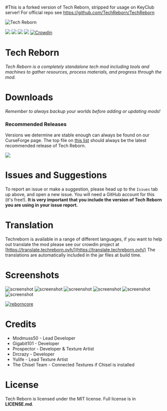 #This is a forked version of Tech Reborn, stripped for usage on KeyClub server! For official repo see https://github.com/TechReborn/TechReborn

![](https://i.imgur.com/m0y21EK.png "Tech Reborn")

[![](http://cf.way2muchnoise.eu/full_233564_downloads.svg)](https://minecraft.curseforge.com/projects/techreborn) [![](http://cf.way2muchnoise.eu/packs/233564.svg)](https://minecraft.curseforge.com/projects/techreborn) [![](http://cf.way2muchnoise.eu/versions/233564.svg)](https://minecraft.curseforge.com/projects/techreborn) [![](https://img.shields.io/badge/Discord-TeamReborn-738bd7.svg)](https://discord.gg/teamreborn) [![Crowdin](https://d322cqt584bo4o.cloudfront.net/techreborn/localized.svg)](https://translate.techreborn.ovh/project/techreborn)

# Tech Reborn

*Tech Reborn is a completely standalone tech mod including tools and machines to gather resources, process materials, and progress through the mod.*

# Downloads

*Remember to always backup your worlds before adding or updating mods!*

### Recommended Releases
Versions we determine are stable enough can always be found on our CurseForge page. The top file on [this list](http://minecraft.curseforge.com/projects/techreborn/files?sort=releasetype) should always be the latest recommended release of Tech Reborn.

[![](http://cf.way2muchnoise.eu/versions/233564_latest.svg)](https://minecraft.curseforge.com/projects/techreborn)

# Issues and Suggestions

To report an issue or make a suggestion, please head up to the `Issues` tab up above, and open a new issue. You will need a GitHub account for this (it's free!). **It is very important that you include the version of Tech Reborn you are using in your issue report.**

# Translation

Techreborn is available in a range of different languages, if you want to help out translate the mod please see our crowdin project at [https://translate.techreborn.ovh/](https://translate.techreborn.ovh/) The translations are automatically included in the jar files at build time.

# Screenshots

![screenshot](https://i.imgur.com/BW128tX.png)
![screenshot](https://i.imgur.com/4rxbO4Q.png)
![screenshot](https://i.imgur.com/edaGPlL.png)
![screenshot](https://i.imgur.com/kWOxk8I.png)
![screenshot](https://i.imgur.com/ZKC5raQ.png)
![screenshot](https://i.imgur.com/RBCAWgO.png)

[![reborncore](https://i.imgur.com/NcOEWOh.png)](https://minecraft.curseforge.com/projects/reborncore/)

# Credits

* Modmuss50 - Lead Developer
* Gigabit101 - Developer
* Prospector - Developer & Texture Artist
* Drcrazy - Developer
* Yulife - Lead Texture Artist
* The Chisel Team - Connected Textures if Chisel is installed
 
# License

Tech Reborn is licensed under the MIT license. Full license is  in **LICENSE.md**.
